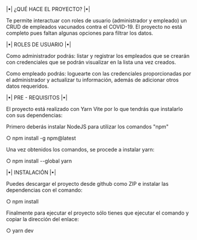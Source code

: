 |•| ¿QUÉ HACE EL PROYECTO? |•|

Te permite interactuar con roles de usuario (administrador y empleado) un CRUD de empleados vacunados contra el COVID-19. El proyecto no está completo pues faltan algunas opciones para filtrar los datos.

|•| ROLES DE USUARIO |•|

Como administrador podrás: listar y registrar los empleados que se crearán
con credenciales que se podrán visualizar en la lista una vez creados.

Como empleado podrás: loguearte con las credenciales proporcionadas por el administrador y actualizar tu información, además de adicionar otros datos requeridos.

|•| PRE - REQUISITOS |•|

El proyecto está realizado con Yarn Vite por lo que tendrás que instalarlo con sus dependencias:

Primero deberás instalar NodeJS para utilizar los comandos "npm"

○          npm install -g npm@latest

Una vez obtenidos los comandos, se procede a instalar yarn:

○          npm install --global yarn

|•| INSTALACIÓN |•|

Puedes descargar el proyecto desde github como ZIP e instalar las dependencias con el comando:

○          npm install 

Finalmente para ejecutar el proyecto sólo tienes que ejecutar el comando y copiar la dirección del enlace: 

○          yarn dev

